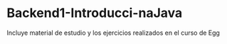 # Backend1-Introducci-naJava
Incluye material de estudio y los ejercicios realizados en el curso de Egg
